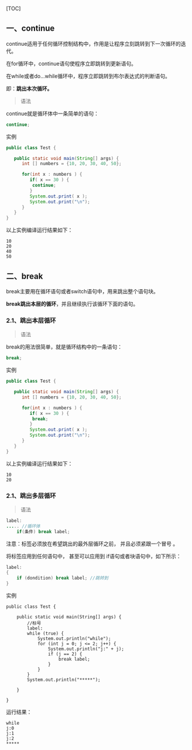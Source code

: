 [TOC]

## 一、continue

continue适用于任何循环控制结构中，作用是让程序立刻跳转到下一次循环的迭代。

在for循环中，continue语句使程序立即跳转到更新语句。

在while或者do…while循环中，程序立即跳转到布尔表达式的判断语句。

即：**跳出本次循环。**

> 语法

continue就是循环体中一条简单的语句：

```java
continue;
```

实例

```java
public class Test {

   public static void main(String[] args) {
      int [] numbers = {10, 20, 30, 40, 50};

      for(int x : numbers ) {
         if( x == 30 ) {
	      continue;
         }
         System.out.print( x );
         System.out.print("\n");
      }
   }
}
```

以上实例编译运行结果如下：

```
10
20
40
50
```

## 二、break

break主要用在循环语句或者switch语句中，用来跳出整个语句块。

**break跳出本层的循环**，并且继续执行该循环下面的语句。

### 2.1、跳出本层循环

> 语法

break的用法很简单，就是循环结构中的一条语句：

```java
break;
```

实例

```java
public class Test {

   public static void main(String[] args) {
      int [] numbers = {10, 20, 30, 40, 50};

      for(int x : numbers ) {
         if( x == 30 ) {
	      break;
         }
         System.out.print( x );
         System.out.print("\n");
      }
   }
}
```

以上实例编译运行结果如下：

```
10
20
```

### 2.1、跳出多层循环

> 语法

```java
label:
..... //循环体
    if(条件) break label;
```

注意：标签必须放在希望跳出的最外层循环之前， 并且必须紧跟一个冒号 。

将标签应用到任何语句中， 甚至可以应用到 if语句或者块语句中，如下所示： 

```java
label:
{
    if (dondition) break label; //跳转到
}
```

实例

```
public class Test {

    public static void main(String[] args) {
        //标号
        label:
        while (true) {
            System.out.println("while");
            for (int j = 0; j <= 2; j++) {
                System.out.println("j:" + j);
                if (j == 2) {
                    break label;
                }
            }
        }
        System.out.println("*****");

    }

}
```

运行结果：

```
while
j:0
j:1
j:2
*****
```

